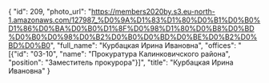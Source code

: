{
    "id": 209,
    "photo_url": "https://members2020by.s3.eu-north-1.amazonaws.com/127987_%D0%9A%D1%83%D1%80%D0%B1%D0%B0%D1%86%D0%BA%D0%B0%D1%8F%D0%98%D1%80%D0%B8%D0%BD%D0%B0%D0%98%D0%B2%D0%B0%D0%BD%D0%BE%D0%B2%D0%BD%D0%B0",
    "full_name": "Курбацкая Ирина Ивановна",
    "offices": "[{\"id\": \"03-10\", \"name\": \"Прокуратура Калинковичского района\", \"position\": \"Заместитель прокурора\"}]",
    "title": "Курбацкая Ирина Ивановна"
}